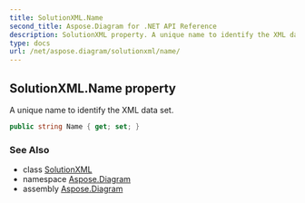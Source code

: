 ```yaml
---
title: SolutionXML.Name
second_title: Aspose.Diagram for .NET API Reference
description: SolutionXML property. A unique name to identify the XML data set
type: docs
url: /net/aspose.diagram/solutionxml/name/
---
```

## SolutionXML.Name property

A unique name to identify the XML data set.

```csharp
public string Name { get; set; }
```

### See Also

* class [SolutionXML](../)
* namespace [Aspose.Diagram](../../solutionxml/)
* assembly [Aspose.Diagram](../../../)


